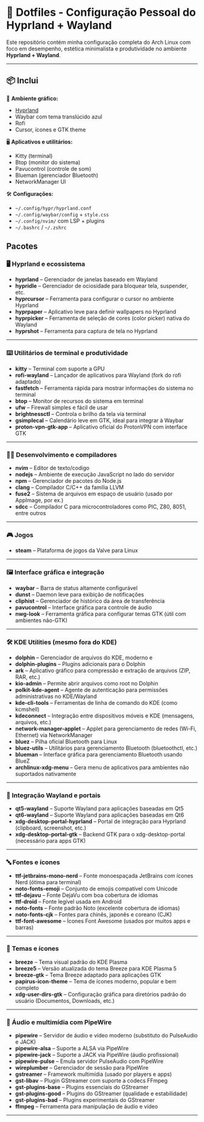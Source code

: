 
# 🚀 Dotfiles - Configuração Pessoal do Hyprland + Wayland

Este repositório contém minha configuração completa do Arch Linux com foco em desempenho, estética minimalista e produtividade no ambiente **Hyprland + Wayland**.

---

## 📦 Inclui

🧠 **Ambiente gráfico:**

- [Hyprland](https://github.com/hyprwm/Hyprland)
- Waybar com tema translúcido azul
- Rofi
- Cursor, ícones e GTK theme

🖥️ **Aplicativos e utilitários:**

- Kitty (terminal)
- Btop (monitor do sistema)
- Pavucontrol (controle de som)
- Blueman (gerenciador Bluetooth)
- NetworkManager UI

🛠️ **Configurações:**

- `~/.config/hypr/hyprland.conf`
- `~/.config/waybar/config` + `style.css`
- `~/.config/nvim/` com LSP + plugins
- `~/.bashrc` / `~/.zshrc`

## Pacotes
### 🖥️ Hyprland e ecossistema

- **hyprland** – Gerenciador de janelas baseado em Wayland
- **hypridle** – Gerenciador de ociosidade para bloquear tela, suspender, etc.  
- **hyprcursor** – Ferramenta para configurar o cursor no ambiente Hyprland    
- **hyprpaper** – Aplicativo leve para definir wallpapers no Hyprland
- **hyprpicker** – Ferramenta de seleção de cores (color picker) nativa do Wayland
- **hyprshot** – Ferramenta para captura de tela no Hyprland

---

### ⌨️ Utilitários de terminal e produtividade

- **kitty** – Terminal  com suporte a GPU
- **rofi-wayland** – Lançador de aplicativos para Wayland (fork do rofi adaptado)
- **fastfetch** – Ferramenta rápida para mostrar informações do sistema no terminal
- **btop** – Monitor de recursos do sistema em terminal
- **ufw** – Firewall simples e fácil de usar 
- **brightnessctl** – Controla o brilho da tela via terminal
- **gsimplecal** – Calendário leve em GTK, ideal para integrar à Waybar
- **proton-vpn-gtk-app** – Aplicativo oficial do ProtonVPN com interface GTK

---

### 👨‍💻 Desenvolvimento e compiladores

- **nvim** – Editor de texto/codigo
- **nodejs** – Ambiente de execução JavaScript no lado do servidor
- **npm** – Gerenciador de pacotes do Node.js
- **clang** – Compilador C/C++ da família LLVM
- **fuse2** – Sistema de arquivos em espaço de usuário (usado por AppImage, por ex.)
- **sdcc** – Compilador C para microcontroladores como PIC, Z80, 8051, entre outros

---

### 🎮 Jogos

- **steam** – Plataforma de jogos da Valve para Linux

---

### 🖼️ Interface gráfica e integração

- **waybar** – Barra de status altamente configurável
- **dunst** – Daemon leve para exibição de notificações 
- **cliphist** – Gerenciador de histórico da área de transferência
- **pavucontrol** – Interface gráfica para controle de áudio 
- **nwg-look** – Ferramenta gráfica para configurar temas GTK (útil com ambientes não-GTK)

---

### 🛠️ KDE Utilities (mesmo fora do KDE)

- **dolphin** – Gerenciador de arquivos do KDE, moderno e 
- **dolphin-plugins** – Plugins adicionais para o Dolphin
- **ark** – Aplicativo gráfico para compressão e extração de arquivos (ZIP, RAR, etc.)
- **kio-admin** – Permite abrir arquivos como root no Dolphin 
- **polkit-kde-agent** – Agente de autenticação para permissões administrativas no KDE/Wayland
- **kde-cli-tools** – Ferramentas de linha de comando do KDE (como kcmshell)
- **kdeconnect** – Integração entre dispositivos móveis e KDE (mensagens, arquivos, etc.)
- **network-manager-applet** – Applet para gerenciamento de redes (Wi-Fi, Ethernet) via NetworkManager
- **bluez** – Pilha oficial Bluetooth para Linux
- **bluez-utils** – Utilitários para gerenciamento Bluetooth (bluetoothctl, etc.)
- **blueman** – Interface gráfica para gerenciamento Bluetooth usando BlueZ
- **archlinux-xdg-menu** – Gera menu de aplicativos para ambientes não suportados nativamente

---

 ### 🔄 Integração Wayland e portais

- **qt5-wayland** – Suporte Wayland para aplicações baseadas em Qt5
- **qt6-wayland** – Suporte Wayland para aplicações baseadas em Qt6
- **xdg-desktop-portal-hyprland** – Portal de integração para Hyprland (clipboard, screenshot, etc.)
- **xdg-desktop-portal-gtk** – Backend GTK para o xdg-desktop-portal (necessário para apps GTK) 

---

### 🔤 Fontes e ícones

- **ttf-jetbrains-mono-nerd** – Fonte monoespaçada JetBrains com ícones Nerd (ótima para terminal)
- **noto-fonts-emoji** – Conjunto de emojis compatível com Unicode
- **ttf-dejavu** – Fonte DejaVu com boa cobertura de idiomas
- **ttf-droid** – Fonte legível usada em Android
- **noto-fonts** – Fonte padrão Noto (excelente cobertura de idiomas)
- **noto-fonts-cjk** – Fontes para chinês, japonês e coreano (CJK)
- **ttf-font-awesome** – Ícones Font Awesome (usados por muitos apps e barras)

---

### 🎨 Temas e ícones

- **breeze** – Tema visual padrão do KDE Plasma
- **breeze5** – Versão atualizada do tema Breeze para KDE Plasma 5
- **breeze-gtk** – Tema Breeze adaptado para aplicações GTK
- **papirus-icon-theme** – Tema de ícones moderno, popular e bem completo
- **xdg-user-dirs-gtk** – Configuração gráfica para diretórios padrão do usuário (Documentos, Downloads, etc.)

---

### 🎵 Áudio e multimídia com PipeWire

- **pipewire** – Servidor de áudio e vídeo moderno (substituto do PulseAudio e JACK)
- **pipewire-alsa** – Suporte a ALSA via PipeWire
- **pipewire-jack** – Suporte a JACK via PipeWire (áudio profissional)
- **pipewire-pulse** – Emula servidor PulseAudio com PipeWire
- **wireplumber** – Gerenciador de sessão para PipeWire
- **gstreamer** – Framework multimídia (usado por players e apps)
- **gst-libav** – Plugin GStreamer com suporte a codecs FFmpeg
- **gst-plugins-base** – Plugins essenciais do GStreamer
- **gst-plugins-good** – Plugins do GStreamer (qualidade e estabilidade)
- **gst-plugins-bad** – Plugins experimentais do GStreamer
- **ffmpeg** – Ferramenta  para manipulação de áudio e vídeo

---

  











